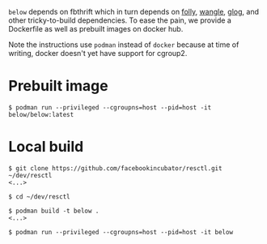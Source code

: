 `below` depends on fbthrift which in turn depends on
[folly](https://github.com/facebook/folly),
[wangle](https://github.com/facebook/wangle),
[glog](https://github.com/google/glog), and other tricky-to-build dependencies.
To ease the pain, we provide a Dockerfile as well as prebuilt images on docker
hub.

Note the instructions use `podman` instead of `docker` because at time of
writing, docker doesn't yet have support for cgroup2.

# Prebuilt image

```shell
$ podman run --privileged --cgroupns=host --pid=host -it below/below:latest
```

# Local build

```shell
$ git clone https://github.com/facebookincubator/resctl.git ~/dev/resctl
<...>

$ cd ~/dev/resctl

$ podman build -t below .
<...>

$ podman run --privileged --cgroupns=host --pid=host -it below
```

